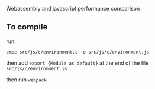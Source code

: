 Webassembly and javascript performance comparison

## To compile

run: 

```emcc src/js/c/environment.c -o src/js/c/environment.js```

then add ```export {Module as default}``` at the end of the file  ```src/js/c/environment.js```

then run ```webpack```